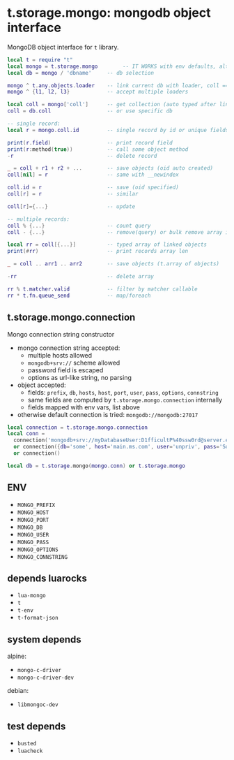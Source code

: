 # t.storage.mongo: mongodb object interface
MongoDB object interface for `t` library.
```lua
local t = require "t"
local mongo = t.storage.mongo        -- IT WORKS with env defaults, alt above
local db = mongo / 'dbname'     -- db selection

mongo ^ t.any.objects.loader    -- link current db with loader, coll == object name
mongo ^ {l1, l2, l3}            -- accept multiple loaders

local coll = mongo['coll']      -- get collection (auto typed after linking) using default db
coll = db.coll                  -- or use specific db

-- single record:
local r = mongo.coll.id         -- single record by id or unique fields defined for object

print(r.field)                  -- print record field
print(r:method(true))           -- call some object method
-r                              -- delete record

_ = coll + r1 + r2 + ...        -- save objects (oid auto created)
coll[nil] = r                   -- same with __newindex

coll.id = r                     -- save (oid specified)
coll[r] = r                     -- similar

coll[r]={...}                   -- update

-- multiple records:
coll % {...}                    -- count query
coll - {...}                    -- remove(query) or bulk remove array items

local rr = coll[{...}]          -- typed array of linked objects
print(#rr)                      -- print records array len 

_ = coll .. arr1 .. arr2        -- save objects (t.array of objects)

-rr                             -- delete array

rr % t.matcher.valid            -- filter by matcher callable
rr * t.fn.queue_send            -- map/foreach
```

## t.storage.mongo.connection
Mongo connection string constructor
- mongo connection string accepted:
  - multiple hosts allowed
  - `mongodb+srv://` scheme allowed
  - password field is escaped
  - options as url-like string, no parsing
- object accepted:
  - fields: `prefix`, `db`, `hosts`, `host`, `port`, `user`, `pass`, `options`, `connstring`
  - same fields are computed by `t.storage.mongo.connection` internally
  - fields mapped with env vars, list above
- otherwise default connection is tried: `mongodb://mongodb:27017`

```lua
local connection = t.storage.mongo.connection
local conn = 
  connection('mongodb+srv://myDatabaseUser:D1fficultP%40ssw0rd@server.example.com/db')
  or connection({db='some', host='main.ms.com', user='unpriv', pass='SoME%%@@!!'})
  or connection()

local db = t.storage.mongo(mongo.conn) or t.storage.mongo
```

## ENV
- `MONGO_PREFIX`
- `MONGO_HOST`
- `MONGO_PORT`
- `MONGO_DB`
- `MONGO_USER`
- `MONGO_PASS`
- `MONGO_OPTIONS`
- `MONGO_CONNSTRING`

## depends luarocks
- `lua-mongo`
- `t`
- `t-env`
- `t-format-json`

## system depends
alpine:
- `mongo-c-driver`
- `mongo-c-driver-dev`

debian:
- `libmongoc-dev`

## test depends
- `busted`
- `luacheck`
